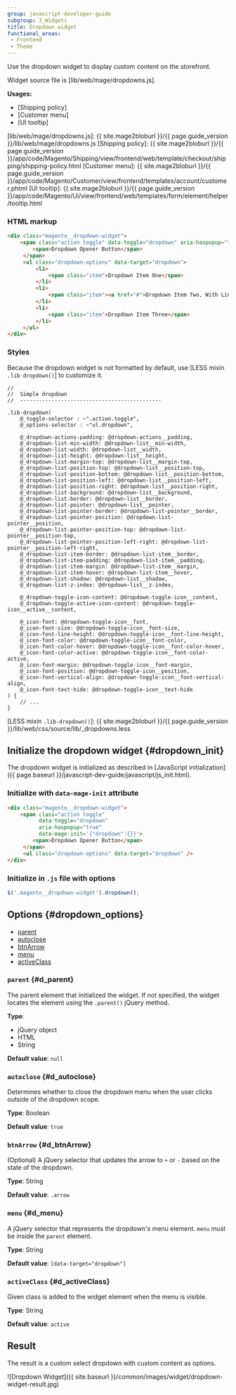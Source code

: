 ```yaml
---
group: javascript-developer-guide
subgroup: 3_Widgets
title: Dropdown widget
functional_areas:
 - Frontend
 - Theme
---
```


Use the dropdown widget to display custom content on the storefront.

Widget source file is [lib/web/mage/dropdowns.js].

**Usages:**

-  [Shipping policy]
-  [Customer menu]
-  [UI tooltip]

[lib/web/mage/dropdowns.js]: {{ site.mage2bloburl }}/{{ page.guide_version }}/lib/web/mage/dropdowns.js
[Shipping policy]: {{ site.mage2bloburl }}/{{ page.guide_version }}/app/code/Magento/Shipping/view/frontend/web/template/checkout/shipping/shipping-policy.html
[Customer menu]: {{ site.mage2bloburl }}/{{ page.guide_version }}/app/code/Magento/Customer/view/frontend/templates/account/customer.phtml
[UI tooltip]: {{ site.mage2bloburl }}/{{ page.guide_version }}/app/code/Magento/Ui/view/frontend/web/templates/form/element/helper/tooltip.html

### HTML markup

```html
<div class="magento__dropdown-widget">
    <span class="action toggle" data-toggle="dropdown" aria-haspopup="true">
        <span>Dropdown Opener Button</span>
     </span>
     <ul class="dropdown-options" data-target="dropdown">
         <li>
             <span class="item">Dropdown Item One</span>
         </li>
         <li>
             <span class="item"><a href="#">Dropdown Item Two, With Link</a></span>
         </li>
         <li>
             <span class="item">Dropdown Item Three</span>
         </li>
     </ul>
</div>
```

### Styles

Because the dropdown widget is not formatted by default, use [LESS mixin `.lib-dropdown()`] to customize it.

```less
//
//  Simple dropdown
//  ---------------------------------------------

.lib-dropdown(
    @_toggle-selector : ~".action.toggle",
    @_options-selector : ~"ul.dropdown",

    @_dropdown-actions-padding: @dropdown-actions__padding,
    @_dropdown-list-min-width: @dropdown-list__min-width,
    @_dropdown-list-width: @dropdown-list__width,
    @_dropdown-list-height: @dropdown-list__height,
    @_dropdown-list-margin-top: @dropdown-list__margin-top,
    @_dropdown-list-position-top: @dropdown-list__position-top,
    @_dropdown-list-position-bottom: @dropdown-list__position-bottom,
    @_dropdown-list-position-left: @dropdown-list__position-left,
    @_dropdown-list-position-right: @dropdown-list__position-right,
    @_dropdown-list-background: @dropdown-list__background,
    @_dropdown-list-border: @dropdown-list__border,
    @_dropdown-list-pointer: @dropdown-list__pointer,
    @_dropdown-list-pointer-border: @dropdown-list-pointer__border,
    @_dropdown-list-pointer-position: @dropdown-list-pointer__position,
    @_dropdown-list-pointer-position-top: @dropdown-list-pointer__position-top,
    @_dropdown-list-pointer-position-left-right: @dropdown-list-pointer__position-left-right,
    @_dropdown-list-item-border: @dropdown-list-item__border,
    @_dropdown-list-item-padding: @dropdown-list-item__padding,
    @_dropdown-list-item-margin: @dropdown-list-item__margin,
    @_dropdown-list-item-hover: @dropdown-list-item__hover,
    @_dropdown-list-shadow: @dropdown-list__shadow,
    @_dropdown-list-z-index: @dropdown-list__z-index,

    @_dropdown-toggle-icon-content: @dropdown-toggle-icon__content,
    @_dropdown-toggle-active-icon-content: @dropdown-toggle-icon__active__content,

    @_icon-font: @dropdown-toggle-icon__font,
    @_icon-font-size: @dropdown-toggle-icon__font-size,
    @_icon-font-line-height: @dropdown-toggle-icon__font-line-height,
    @_icon-font-color: @dropdown-toggle-icon__font-color,
    @_icon-font-color-hover: @dropdown-toggle-icon__font-color-hover,
    @_icon-font-color-active: @dropdown-toggle-icon__font-color-active,
    @_icon-font-margin: @dropdown-toggle-icon__font-margin,
    @_icon-font-position: @dropdown-toggle-icon__position,
    @_icon-font-vertical-align: @dropdown-toggle-icon__font-vertical-align,
    @_icon-font-text-hide: @dropdown-toggle-icon__text-hide
) {
    // ...
}
```

[LESS mixin `.lib-dropdown()`]: {{ site.mage2bloburl }}/{{ page.guide_version }}/lib/web/css/source/lib/_dropdowns.less

## Initialize the dropdown widget {#dropdown_init}

The dropdown widget is initialized as described in [JavaScript initialization]({{ page.baseurl }}/javascript-dev-guide/javascript/js_init.html).

### Initialize with `data-mage-init` attribute

```html
<div class="magento__dropdown-widget">
    <span class="action toggle"
          data-toggle="dropdown"
          aria-haspopup="true"
          data-mage-init='{"dropdown":{}}'>
        <span>Dropdown Opener Button</span>
     </span>
     <ul class="dropdown-options" data-target="dropdown" />
</div>
```

### Initialize in `.js` file with options

```js
$('.magento__dropdown-widget').dropdown();
```

## Options {#dropdown_options}

-  [parent](#d_parent)
-  [autoclose](#d_autoclose)
-  [btnArrow](#d_btnArrow)
-  [menu](#d_menu)
-  [activeClass](#d_activeClass)

### `parent` {#d_parent}

The parent element that initialized the widget. If not specified, the widget locates the element using the `.parent()` jQuery method.

**Type**:

-  jQuery object
-  HTML
-  String

**Default value**: `null`

### `autoclose` {#d_autoclose}

Determines whether to close the dropdown menu when the user clicks outside of the dropdown scope.

**Type**: Boolean

**Default value**: `true`

### `btnArrow` {#d_btnArrow}

(Optional) A jQuery selector that updates the arrow to `+` or `-` based on the state of the dropdown.

**Type**: String

**Default value**: `.arrow`

### `menu` {#d_menu}

A jQuery selector that represents the dropdown's menu element. `menu` must be inside the `parent` element.

**Type**: String

**Default value**: `[data-target="dropdown"]`

### `activeClass` {#d_activeClass}

Given class is added to the widget element when the menu is visible.

**Type**: String

**Default value**: `active`

## Result

The result is a custom select dropdown with custom content as options.

![Dropdown Widget]({{ site.baseurl }}/common/images/widget/dropdown-widget-result.jpg)
